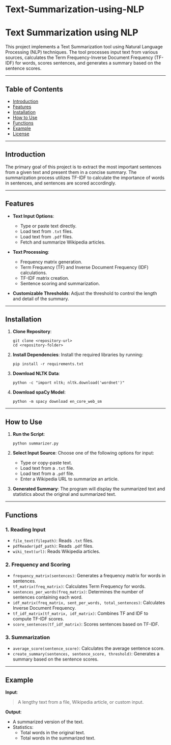 # Text-Summarization-using-NLP

# Text Summarization using NLP

This project implements a Text Summarization tool using Natural Language Processing (NLP) techniques. The tool processes input text from various sources, calculates the Term Frequency-Inverse Document Frequency (TF-IDF) for words, scores sentences, and generates a summary based on the sentence scores.

---

## Table of Contents

- [Introduction](#introduction)
- [Features](#features)
- [Installation](#installation)
- [How to Use](#how-to-use)
- [Functions](#functions)
- [Example](#example)
- [License](#license)

---

## Introduction

The primary goal of this project is to extract the most important sentences from a given text and present them in a concise summary. The summarization process utilizes TF-IDF to calculate the importance of words in sentences, and sentences are scored accordingly.

---

## Features

- **Text Input Options**: 
  - Type or paste text directly.
  - Load text from `.txt` files.
  - Load text from `.pdf` files.
  - Fetch and summarize Wikipedia articles.

- **Text Processing**:
  - Frequency matrix generation.
  - Term Frequency (TF) and Inverse Document Frequency (IDF) calculations.
  - TF-IDF matrix creation.
  - Sentence scoring and summarization.

- **Customizable Thresholds**: Adjust the threshold to control the length and detail of the summary.

---

## Installation

1. **Clone Repository**:
   ```
   git clone <repository-url>
   cd <repository-folder>
   ```

2. **Install Dependencies**:
   Install the required libraries by running:
   ```
   pip install -r requirements.txt
   ```

3. **Download NLTK Data**:
   ```
   python -c "import nltk; nltk.download('wordnet')"
   ```

4. **Download spaCy Model**:
   ```
   python -m spacy download en_core_web_sm
   ```

---

## How to Use

1. **Run the Script**:
   ```
   python summarizer.py
   ```

2. **Select Input Source**:
   Choose one of the following options for input:
   - Type or copy-paste text.
   - Load text from a `.txt` file.
   - Load text from a `.pdf` file.
   - Enter a Wikipedia URL to summarize an article.

3. **Generated Summary**:
   The program will display the summarized text and statistics about the original and summarized text.

---

## Functions

### 1. Reading Input
- `file_text(filepath)`: Reads `.txt` files.
- `pdfReader(pdf_path)`: Reads `.pdf` files.
- `wiki_text(url)`: Reads Wikipedia articles.

### 2. Frequency and Scoring
- `frequency_matrix(sentences)`: Generates a frequency matrix for words in sentences.
- `tf_matrix(freq_matrix)`: Calculates Term Frequency for words.
- `sentences_per_words(freq_matrix)`: Determines the number of sentences containing each word.
- `idf_matrix(freq_matrix, sent_per_words, total_sentences)`: Calculates Inverse Document Frequency.
- `tf_idf_matrix(tf_matrix, idf_matrix)`: Combines TF and IDF to compute TF-IDF scores.
- `score_sentences(tf_idf_matrix)`: Scores sentences based on TF-IDF.

### 3. Summarization
- `average_score(sentence_score)`: Calculates the average sentence score.
- `create_summary(sentences, sentence_score, threshold)`: Generates a summary based on the sentence scores.

---

## Example

**Input**:
> A lengthy text from a file, Wikipedia article, or custom input.

**Output**:
- A summarized version of the text.
- Statistics:
  - Total words in the original text.
  - Total words in the summarized text.
